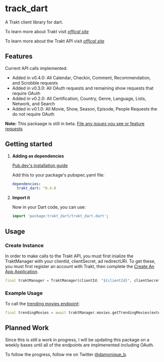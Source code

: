 # track_dart

A Trakt client library for dart.

To learn more about Trakt visit [*offical site*](https://www.trakt.tv)

To learn more about the Trakt API visit [*offical site*](https://trakt.docs.apiary.io)

## Features
Current API calls implemented:
- Added in v0.4.0: All Calendar, Checkin, Comment, Recommendation, and Scrobble requests
- Added in v0.3.0: All OAuth requests and remaining show requests that require OAuth
- Added in v0.2.0: All Certification, Country, Genre, Language, Lists, Network, and Search
- Added in v0.1.0: All Movie, Show, Season, Episode, People Requests the do not require OAuth

**Note:** This packaage is still in beta. [File any issues you see or feature requests](https://github.com/nikkithomas2012/trakt_dart/issues/new)

## Getting started

1) **Adding as dependencies**

    [Pub.dev's installation guide](https://pub.dev/packages/tmdb_api#-installing-tab-)

    Add this to your package's pubspec.yaml file:

    ```yaml
    dependencies:
      trakt_dart: ^0.4.0
    ```

2) **Import it**

    Now in your Dart code, you can use:

    ```dart
    import 'package:trakt_dart/trakt_dart.dart';
    ```

## Usage

### Create Instance
In order to make calls to the Trakt API, you must first inialize the TraktManager with your clientId, clientSecret, ad redirectURI. To get these, you must first register an account with Trakt, then complete the [Create An App Application](https://trakt.tv/oauth/applications/new).

```dart
final traktManager = TraktManager(clientId: "${clientId}", clientSecret: "${clientSecret}", redirectURI: "${redirectURI}");
```

### Example Usage
To call the [trending movies endpoint](https://trakt.docs.apiary.io/#reference/movies/trending/get-trending-movies):

```dart
final trendingMovies = await traktManager.movies.getTrendingMovies(extendedFull: true);
```

## Planned Work
Since this is still a work in progress, I will be updating this package on a weekly bases until all of the endpoints are implmenented including OAuth. 

To follow the progress, follow me on Twitter [@damonique_b](https://twitter.com/damonique_b).
